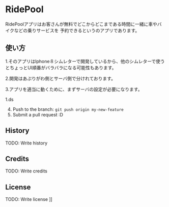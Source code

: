 

# RidePool
RidePoolアプリはお客さんが無料でどこからどこまである時間に一緒に車やバイクなどの乗りサービスを
予約できるというのアプリであります。

## 使い方
1.そのアプリはIphone８シムレターで開発しているから、他のシムレターで使うとちょっとUI順番がバラバラになる可能性もあります。

2.開発はあぷりがわ側とサーバ側で分けれております。

3.アプリを適当に動くために、まずサーバの設定が必要になります。

  1.ds
  
4. Push to the branch: `git push origin my-new-feature`
5. Submit a pull request :D
## History
TODO: Write history
## Credits
TODO: Write credits
## License
TODO: Write license
]]
